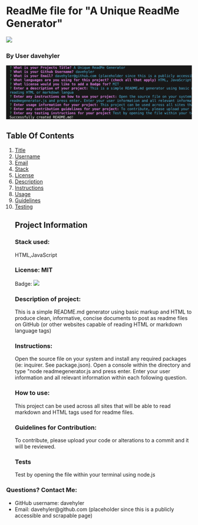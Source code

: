 <h1 id="title">ReadMe file for "A Unique ReadMe Generator"</h1><img src = "https://badgen.net/badge/license/MIT">
<h3>By User davehyler</h3>
<!-- Optional Screenshot will show if user places one within the same directory as this readme. -->
<p><img src = "screenshot.png"></p> 
<nav>
<h2>Table Of Contents</h2>
<ol>
<li><a href="#title">Title</a></li>
<li><a href="#username">Username</a></li>
<li><a href="#email">Email</a></li>
<li><a href="#stack">Stack</a></li>
<li><a href="#license">License</a></li>
<li><a href="#description">Description</a></li>
<li><a href="#instructions">Instructions</a></li>
<li><a href="#usage">Usage</a></li>
<li><a href="#guidelines">Guidelines</a></li>
<li><a href="#testing">Testing</a></li>
</ol>
</nav>
<ul class="list-group">
<h2>Project Information</h2>
<h3 id="stack">Stack used:</h3>
<p>HTML,JavaScript</p>
<h3 id="license">License: MIT</h3>
<p>Badge: <img src = "https://badgen.net/badge/license/MIT"></p>
<h3 id="description">Description of project:</h3>
<p>This is a simple README.md generator using basic markup and HTML to produce clean, informative, concise documents to post as readme files on GitHub (or other websites capable of reading HTML or markdown language tags)</p>
<h3 id="instructions">Instructions:</h3>
<p>Open the source file on your system and install any required packages (ie: inquirer. See package.json). Open a console within the directory and type "node readmegenerator.js and press enter. Enter your user information and all relevant information within each following question.</p>
<h3 id="usage">How to use:</h3>
<p>This project can be used across all sites that will be able to read markdown and HTML tags used for readme files.</p>
<h3 id="guidelines">Guidelines for Contribution:</h3>
<p>To contribute, please upload your code or alterations to a commit and it will be reviewed.</p>
<h3 id="testing">Tests</h3>
<p>Test by opening the file within your terminal using node.js</p>
</ul>
<h3>Questions? Contact Me:</h3>
<ul class="list-group">
<li class="list-group-item">GitHub username: davehyler</li>
<li class="list-group-item">Email:  davehyler@github.com (placeholder since this is a publicly accessible and scrapable page)</li>
</ul>

